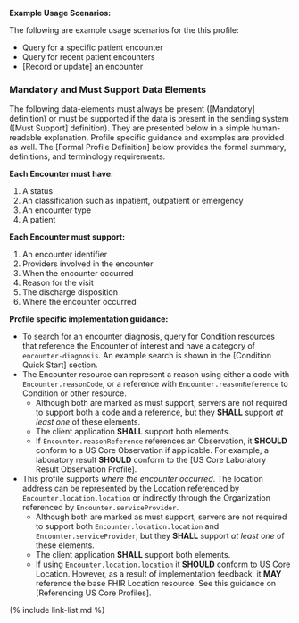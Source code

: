 
**Example Usage Scenarios:**

The following are example usage scenarios for the this profile:

-   Query for a specific patient encounter
-   Query for recent patient encounters
-   [Record or update] an encounter

### Mandatory and Must Support Data Elements


The following data-elements must always be present ([Mandatory] definition) or must be supported if the data is present in the sending system ([Must Support] definition). They are presented below in a simple human-readable explanation.  Profile specific guidance and examples are provided as well.  The [Formal Profile Definition] below provides the  formal summary, definitions, and  terminology requirements.  

**Each Encounter must have:**

1. A status
1. An classification such as inpatient, outpatient or emergency
1. An encounter type
1. A patient

**Each Encounter must support:**

1. An encounter identifier
1. Providers involved in the encounter
1. When the encounter occurred
1. Reason for the visit
1. The discharge disposition
1. Where the encounter occurred

**Profile specific implementation guidance:**

* To search for an encounter diagnosis, query for Condition resources that reference the Encounter of interest and have a category of `encounter-diagnosis`.   An example search is shown in the [Condition Quick Start] section.
* The Encounter resource can represent a reason using either a code with `Encounter.reasonCode`, or a reference with `Encounter.reasonReference` to  Condition or other resource.
   * Although both are marked as must support, servers are not required to support both a code and a reference, but they **SHALL** support *at least one* of these elements.
   * The client application **SHALL** support both elements.
   * If `Encounter.reasonReference` references an Observation, it **SHOULD** conform to a US Core Observation if applicable. For example, a laboratory result **SHOULD** conform to the [US Core Laboratory Result Observation Profile].
* This profile supports *where the encounter occurred*.  The location address can be represented by the Location referenced by `Encounter.location.location` or indirectly through the Organization referenced by `Encounter.serviceProvider`.
  * Although both are marked as must support, servers are not required to support both `Encounter.location.location` and `Encounter.serviceProvider`, but they **SHALL** support *at least one* of these elements.
  * The client application **SHALL** support both elements.
  * If using `Encounter.location.location` it **SHOULD** conform to US Core Location.  However, as a result of implementation feedback, it **MAY**  reference the base FHIR Location resource.  See this guidance on [Referencing US Core Profiles].

{% include link-list.md %}
